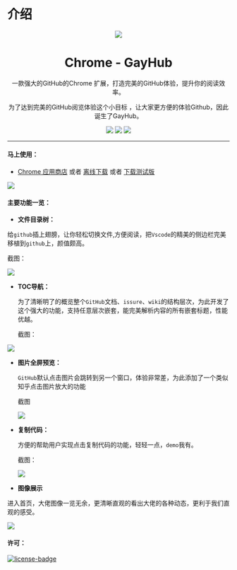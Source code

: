 # 介绍
<p align="center"><img src="https://ws4.sinaimg.cn/large/006tKfTcgy1fj6b54v22kj306y06yq3v.jpg" /></p>
<h1 align="center">Chrome - GayHub</h1>
<p align="center">一款强大的GitHub的Chrome 扩展，打造完美的GitHub体验，提升你的阅读效率。</p>
<p align="center">为了达到完美的GitHub阅览体验这个小目标 ，让大家更方便的体验Github，因此诞生了GayHub。</p>
<p align="center">
   <a href="javscript:;"><img src="https://img.shields.io/badge/lastest_version-1.0.3-blue.svg"></a>
   <a target="_blank" href="javscript:;"><img src="https://img.shields.io/badge/download-_chrome_webstore-brightgreen.svg"></a>
   <a href="javscript:;"><img src="https://img.shields.io/badge/download-_crx-brightgreen.svg"></a>
</p>

***

#### 马上使用：
* [Chrome 应用商店]() 或者 [离线下载]() 或者 [下载测试版]()

![](https://ws4.sinaimg.cn/large/006tNc79gy1fjc8tiutotj30zk0m8hdt.jpg)

#### 主要功能一览：
- **文件目录树：**

给`github`插上翅膀，让你轻松切换文件,方便阅读，把`Vscode`的精美的侧边栏完美移植到`github`上，颜值颇高。

截图：

![](http://ovycyj9pr.bkt.clouddn.com/QQ20170908-160605.png)

 
- **TOC导航：**  

  为了清晰明了的概览整个`GitHub`文档、`issure`、`wiki`的结构层次，为此开发了这个强大的功能，支持任意层次嵌套，能完美解析内容的所有嵌套标题，性能优越。
  
  截图：
  
 ![](https://ws1.sinaimg.cn/large/006tNc79gy1fjc8ic7g3fj30zd0kzk8d.jpg)

- **图片全屏预览：**

  `GitHub`默认点击图片会跳转到另一个窗口，体验非常差，为此添加了一个类似知乎点击图片放大的功能
  
  截图
  
  ![](https://ws3.sinaimg.cn/large/006tKfTcgy1fj6oewrdowj30gn0goq8i.jpg)

- **复制代码：**

  方便的帮助用户实现点击复制代码的功能，轻轻一点，`demo`我有。
  
  截图：
  
  ![](https://ws1.sinaimg.cn/large/006tKfTcgy1fj6c9yhmvmj30k40d977u.jpg)

- **图像展示** 

进入首页，大佬图像一览无余，更清晰直观的看出大佬的各种动态，更利于我们直观的感受。

![](https://ws4.sinaimg.cn/large/006tKfTcgy1fj6ceezg31j30go0iqjw8.jpg)


#### 许可：
[![license-badge]][license-link]

<!-- Link -->
[www-badge]:        https://img.shields.io/badge/website-_simpread.ksria.com-1DBA90.svg
[www-link]:         http://ksria.com/simpread
[version-badge]:    https://img.shields.io/badge/lastest_version-1.0.3-blue.svg
[version-link]:     https://github.com/kenshin/simpread/releases
[chrome-badge]:     https://img.shields.io/badge/download-_chrome_webstore-brightgreen.svg
[chrome-link]:      https://chrome.google.com/webstore/detail/%E7%AE%80%E6%82%A6-simpread/ijllcpnolfcooahcekpamkbidhejabll
[offline-badge]:    https://img.shields.io/badge/download-_crx-brightgreen.svg
[offline-link]:     http://ksria.com/simpread/crx/1.0.3/simpread.crx
[license-badge]:    https://img.shields.io/github/license/mashape/apistatus.svg
[license-link]:     https://opensource.org/licenses/MIT


